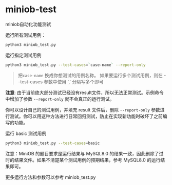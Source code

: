# miniob-test
miniob自动化功能测试

运行所有测试用例：
```bash
python3 miniob_test.py
```

运行指定测试用例
```bash
python3 miniob_test.py --test-cases=`case-name` --report-only
```

> 把`case-name` 换成你想测试的用例名称。
> 如果要运行多个测试用例，则在 --test-cases 参数中使用 ',' 分隔写多个即可

**注意**: 由于当前绝大部分测试已经没有result文件，所以无法正常测试。示例命令中增加了参数 `--report-only` 就不会真正的运行测试。

你可以设计自己的测试用例，并填充 result 文件后，删除 `--report-only` 参数进行测试。你可以用这种方法进行日常回归测试，防止在实现新功能时破坏了之前编写的功能。

运行 basic 测试用例
```bash
python3 miniob_test.py --test-cases=basic
```

注意：MiniOB 的题目要求是运行结果与 MySQL8.0 的结果一致，因此删除了过时的结果文件。如果不清楚某个测试用例的预期结果，参考 MySQL8.0 的运行结果即可。

更多运行方法和参数可以参考 miniob_test.py


